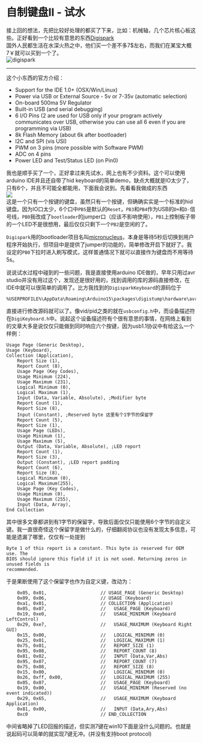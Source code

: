 # 自制键盘II - 试水

接上回的想法，先把比较好处理的都买了下来，比如：机械轴，几个芯片核心板这些。正好看到一个比较有意思的东西[Digispark](http://digistump.com/products/1)  
国外人民都生活在水深火热之中，他们买一个差不多7$左右，而我们在某宝大概7￥就可以买到一个了。  
![digispark](/keyboard/digispark.jpg)

---------  

这个小东西的官方介绍：

* Support for the IDE 1.0+ (OSX/Win/Linux)
* Power via USB or External Source - 5v or 7-35v (automatic selection)
* On-board 500ma 5V Regulator
* Built-in USB (and serial debugging)
* 6 I/O Pins (2 are used for USB only if your program actively communicates over USB, otherwise you can use all 6 even if you are programming via USB)
* 8k Flash Memory (about 6k after bootloader)
* I2C and SPI (vis USI)
* PWM on 3 pins (more possible with Software PWM)
* ADC on 4 pins
* Power LED and Test/Status LED (on Pin0)  
  
我也是顺手买了一个，正好拿过来先试水，网上也有不少资料。这个可以使用arduino IDE并且还自带了hid keyboard的简单demo，缺点大概就是IO太少了，只有6个，并且不可能全都能用，下面我会说到。先看看我做成的东西  
![](/keyboard/one_key_keyboard.jpg)  
这是一个只有一个按键的键盘，虽然只有一个按键，但确确实实是一个标准的hid键盘。因为IO口太少，6个口中`PB5`是默认的`Reset`，`PB3`和`PB4`作为USB的`D+`和`D-`信号线，`PB0`我改成了`bootloader`的jumper口（应该不影响使用），`PB1`上控制板子带的一个LED不是很想用，最后仅仅只剩下一个`PB2`是空闲的了。  
  
`Digispark`用的bootloader项目名叫[micronucleus](https://github.com/micronucleus/micronucleus)，本身是等待5秒后切换到用户程序开始执行，但项目中是提供了jumper的功能的，简单修改开启下就好了。我设定的`PB0`下拉时进入刷写模式，这样普通情况下就可以直接作为键盘而不用等待5s。

说说试水过程中碰到的一些问题，我是直接使用arduino IDE做的，早年只用过avr studio并没有用过这个，发现还是很好用的，找到调用的库的源码直接修改，在IDE中就可以很简单的调用了。比方我找到的`DigisparkKeyboard`的源码位于  
```
%USERPROFILE%\AppData\Roaming\Arduino15\packages\digistump\hardware\avr\1.6.7\libraries\DigisparkKeyboard
```  
直接进行修改源码就可以了。像vid/pid之类的就在`usbconfig.h`中，而设备描述符在`DigiKeyboard.h`中。说起这个设备描述符有个很有意思的事情，在网络上看到的文章大多是说仅仅只能做到同时响应六个按键，因为usb1.1协议中有给这么一个样例：  
```
Usage Page (Generic Desktop),
Usage (Keyboard),
Collection (Application),
    Report Size (1),
    Report Count (8),
    Usage Page (Key Codes),
    Usage Minimum (224),
    Usage Maximum (231),
    Logical Minimum (0),
    Logical Maximum (1),
    Input (Data, Variable, Absolute), ;Modifier byte
    Report Count (1),
    Report Size (8),
    Input (Constant), ;Reserved byte 这里有个1字节的保留字
    Report Count (5),
    Report Size (1),
    Usage Page (LEDs),
    Usage Minimum (1),
    Usage Maximum (5),
    Output (Data, Variable, Absolute), ;LED report
    Report Count (1),
    Report Size (3),
    Output (Constant), ;LED report padding
    Report Count (6),
    Report Size (8),
    Logical Minimum (0),
    Logical Maximum(255),
    Usage Page (Key Codes),
    Usage Minimum (0),
    Usage Maximum (255),
    Input (Data, Array),
End Collection
```
其中很多文章都讲到有1字节的保留字，导致后面仅仅只能使用6个字节的自定义键。我一直很奇怪这个保留字是做什么的，仔细翻阅协议也没有发现太多信息，可能是遗漏了哪里，仅仅有一处提到  
```
Byte 1 of this report is a constant. This byte is reserved for OEM use. The
BIOS should ignore this field if it is not used. Returning zeros in unused fields is
recommended.
```  
于是果断使用了这个保留字也作为自定义键，改动为：  
```
    0x05, 0x01,                    // USAGE_PAGE (Generic Desktop)
    0x09, 0x06,                    // USAGE (Keyboard)
    0xa1, 0x01,                    // COLLECTION (Application)
    0x05, 0x07,                    //   USAGE_PAGE (Keyboard)
    0x19, 0xe0,                    //   USAGE_MINIMUM (Keyboard LeftControl)
    0x29, 0xe7,                    //   USAGE_MAXIMUM (Keyboard Right GUI)
    0x15, 0x00,                    //   LOGICAL_MINIMUM (0)
    0x25, 0x01,                    //   LOGICAL_MAXIMUM (1)
    0x75, 0x01,                    //   REPORT_SIZE (1)
    0x95, 0x08,                    //   REPORT_COUNT (8)
    0x81, 0x02,                    //   INPUT (Data,Var,Abs)
    0x95, 0x07,                    //   REPORT_COUNT (7)
    0x75, 0x08,                    //   REPORT_SIZE (8)
    0x15, 0x00,                    //   LOGICAL_MINIMUM (0)
    0x26, 0xff, 0x00,              //   LOGICAL_MAXIMUM (255)
    0x05, 0x07,                    //   USAGE_PAGE (Keyboard)
    0x19, 0x00,                    //   USAGE_MINIMUM (Reserved (no event indicated))
    0x29, 0x65,                    //   USAGE_MAXIMUM (Keyboard Application)
    0x81, 0x00,                    //   INPUT (Data,Ary,Abs)
    0xc0                           // END_COLLECTION
```  
中间省略掉了LED回报的描述，但实测7键在win10下面是没什么问题的。也就是说起码可以简单的就实现7键无冲。(并没有支持boot protocol)